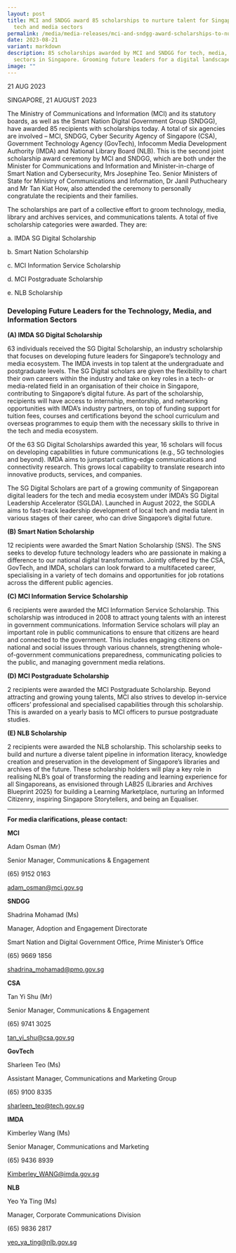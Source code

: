 ```yaml
---
layout: post
title: MCI and SNDGG award 85 scholarships to nurture talent for Singapore's
  tech and media sectors
permalink: /media/media-releases/mci-and-sndgg-award-scholarships-to-nurture-talent-for-sg-technology-sectors/
date: 2023-08-21
variant: markdown
description: 85 scholarships awarded by MCI and SNDGG for tech, media, and info
  sectors in Singapore. Grooming future leaders for a digital landscape.
image: ""
---
```

<p>21 AUG 2023</p><p>SINGAPORE, 21 AUGUST 2023</p><p>The Ministry of Communications and Information (MCI) and its statutory boards, as well as the Smart Nation Digital Government Group (SNDGG), have awarded 85 recipients with scholarships today. A total of six agencies are involved – MCI, SNDGG, Cyber Security Agency of Singapore (CSA), Government Technology Agency (GovTech), Infocomm Media Development Authority (IMDA) and National Library Board (NLB). This is the second joint scholarship award ceremony by MCI and SNDGG, which are both under the Minister for Communications and Information and Minister-in-charge of Smart Nation and Cybersecurity, Mrs Josephine Teo. Senior Ministers of State for Ministry of Communications and Information, Dr Janil Puthucheary and Mr Tan Kiat How, also attended the ceremony to personally congratulate the recipients and their families.</p><p>The scholarships are part of a collective effort to groom technology, media, library and archives services, and communications talents. A total of five scholarship categories were awarded. They are:</p><p>a. IMDA SG Digital Scholarship</p><p>b. Smart Nation Scholarship</p><p>c. MCI Information Service Scholarship</p><p>d. MCI Postgraduate Scholarship</p><p>e. NLB Scholarship</p><h3>Developing Future Leaders for the Technology, Media, and Information Sectors</h3><p><strong>(A) IMDA SG Digital Scholarship</strong></p><p>63 individuals received the SG Digital Scholarship, an industry scholarship that focuses on developing future leaders for Singapore’s technology and media ecosystem. The IMDA invests in top talent at the undergraduate and postgraduate levels. The SG Digital scholars are given the flexibility to chart their own careers within the industry and take on key roles in a tech- or media-related field in an organisation of their choice in Singapore, contributing to Singapore’s digital future. As part of the scholarship, recipients will have access to internship, mentorship, and networking opportunities with IMDA’s industry partners, on top of funding support for tuition fees, courses and certifications beyond the school curriculum and overseas programmes to equip them with the necessary skills to thrive in the tech and media ecosystem.</p><p>Of the 63 SG Digital Scholarships awarded this year, 16 scholars will focus on developing capabilities in future communications (e.g., 5G technologies and beyond). IMDA aims to jumpstart cutting-edge communications and connectivity research. This grows local capability to translate research into innovative products, services, and companies.</p><p>The SG Digital Scholars are part of a growing community of Singaporean digital leaders for the tech and media ecosystem under IMDA’s SG Digital Leadership Accelerator (SGLDA). Launched in August 2022, the SGDLA aims to fast-track leadership development of local tech and media talent in various stages of their career, who can drive Singapore’s digital future.</p><p><strong>(B) Smart Nation Scholarship</strong></p><p>12 recipients were awarded the Smart Nation Scholarship (SNS). The SNS seeks to develop future technology leaders who are passionate in making a difference to our national digital transformation. Jointly offered by the CSA, GovTech, and IMDA, scholars can look forward to a multifaceted career, specialising in a variety of tech domains and opportunities for job rotations across the different public agencies.</p><p><strong>(C) MCI Information Service Scholarship</strong></p><p>6 recipients were awarded the MCI Information Service Scholarship. This scholarship was introduced in 2008 to attract young talents with an interest in government communications. Information Service scholars will play an important role in public communications to ensure that citizens are heard and connected to the government. This includes engaging citizens on national and social issues through various channels, strengthening whole-of-government communications preparedness, communicating policies to the public, and managing government media relations.</p><p><strong>(D) MCI Postgraduate Scholarship</strong></p><p>2 recipients were awarded the MCI Postgraduate Scholarship. Beyond attracting and growing young talents, MCI also strives to develop in-service officers’ professional and specialised capabilities through this scholarship. This is awarded on a yearly basis to MCI officers to pursue postgraduate studies.</p><p><strong>(E) NLB Scholarship</strong></p><p>2 recipients were awarded the NLB scholarship. This scholarship seeks to build and nurture a diverse talent pipeline in information literacy, knowledge creation and preservation in the development of Singapore’s libraries and archives of the future. These scholarship holders will play a key role in realising NLB’s goal of transforming the reading and learning experience for all Singaporeans, as envisioned through LAB25 (Libraries and Archives Blueprint 2025) for building a Learning Marketplace, nurturing an Informed Citizenry, inspiring Singapore Storytellers, and being an Equaliser.</p><hr><p><strong>For media clarifications, please contact:</strong></p><p></p><p><strong>MCI</strong></p><p>Adam Osman (Mr)</p><p>Senior Manager, Communications &amp; Engagement</p><p>(65) 9152 0163</p><p><a href="mailto:adam_osman@mci.gov.sg" rel="noopener noreferrer nofollow" target="_blank">adam_osman@mci.gov.sg</a></p><p></p><p><strong>SNDGG</strong></p><p>Shadrina Mohamad (Ms)</p><p>Manager, Adoption and Engagement Directorate</p><p>Smart Nation and Digital Government Office, Prime Minister’s Office</p><p>(65) 9669 1856</p><p><a href="mailto:adam_osman@mci.gov.sg" rel="noopener noreferrer nofollow" target="_blank">shadrina_mohamad@pmo.gov.sg</a></p><p></p><p><strong>CSA</strong></p><p>Tan Yi Shu (Mr)</p><p>Senior Manager, Communications &amp; Engagement</p><p>(65) 9741 3025</p><p><a href="mailto:adam_osman@mci.gov.sg" rel="noopener noreferrer nofollow" target="_blank">tan_yi_shu@csa.gov.sg</a></p><p></p><p><strong>GovTech</strong></p><p>Sharleen Teo (Ms)</p><p>Assistant Manager, Communications and Marketing Group</p><p>(65) 9100 8335</p><p><a href="mailto:adam_osman@mci.gov.sg" rel="noopener noreferrer nofollow" target="_blank">sharleen_teo@tech.gov.sg</a></p><p></p><p><strong>IMDA</strong></p><p>Kimberley Wang (Ms)</p><p>Senior Manager, Communications and Marketing</p><p>(65) 9436 8939</p><p><a href="mailto:adam_osman@mci.gov.sg" rel="noopener noreferrer nofollow" target="_blank">Kimberley_WANG@imda.gov.sg</a></p><p></p><p><strong>NLB</strong></p><p>Yeo Ya Ting (Ms)</p><p>Manager, Corporate Communications Division</p><p>(65) 9836 2817</p><p><a href="mailto:adam_osman@mci.gov.sg" rel="noopener noreferrer nofollow" target="_blank">yeo_ya_ting@nlb.gov.sg</a></p><p></p>